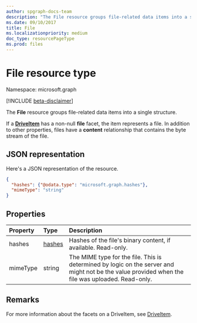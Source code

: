 ```yaml
---
author: spgraph-docs-team
description: "The File resource groups file-related data items into a single structure."
ms.date: 09/10/2017
title: File
ms.localizationpriority: medium
doc_type: resourcePageType
ms.prod: files
---
```

# File resource type

Namespace: microsoft.graph

[!INCLUDE [beta-disclaimer](../../includes/beta-disclaimer.md)]

The **File** resource groups file-related data items into a single structure.

If a [**DriveItem**](driveitem.md) has a non-null **file** facet, the item represents a file.
In addition to other properties, files have a **content** relationship that contains the byte stream of the file.

## JSON representation

Here's a JSON representation of the resource.

<!-- {
  "blockType": "resource",
  "optionalProperties": [ ],
  "@odata.type": "microsoft.graph.file"
}-->

```json
{
  "hashes": {"@odata.type": "microsoft.graph.hashes"},
  "mimeType": "string"
}
```

## Properties

| Property | Type                    | Description                                                                                                                                      |
|:---------|:------------------------|:-------------------------------------------------------------------------------------------------------------------------------------------------|
| hashes   | [hashes](hashes.md) | Hashes of the file's binary content, if available. Read-only.                                                                                    |
| mimeType | string                  | The MIME type for the file. This is determined by logic on the server and might not be the value provided when the file was uploaded. Read-only. |

## Remarks

For more information about the facets on a DriveItem, see [DriveItem](driveitem.md).

<!--
{
  "type": "#page.annotation",
  "description": "The file facet describes properties of a file",
  "keywords": "file,item,facet",
  "section": "documentation",
  "tocPath": "Facets/File",
  "suppressions": []
}
-->


